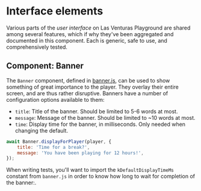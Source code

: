 # Interface elements
Various parts of the _user interface_ on Las Venturas Playground are shared among several features,
which if why they've been aggregated and documented in this component. Each is generic, safe to use,
and comprehensively tested.

## Component: Banner
The `Banner` component, defined in [banner.js](banner.js), can be used to show something of great
importance to the player. They overlay their entire screen, and are thus rather disruptive. Banners
have a number of configuration options available to them:

  * `title`: Title of the banner. Should be limited to 5-6 words at most.
  * `message`: Message of the banner. Should be limited to ~10 words at most.
  * `time`: Display time for the banner, in milliseconds. Only needed when changing the default.

```javascript
await Banner.displayForPlayer(player, {
    title: 'Time for a break?',
    message: 'You have been playing for 12 hours!',
});
```

When writing tests, you'll want to import the `kDefaultDisplayTimeMs` constant from `banner.js` in
order to know how long to wait for completion of the banner:.
